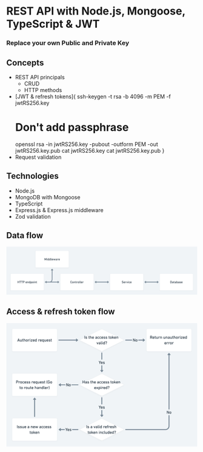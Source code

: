 # REST API with Node.js, Mongoose, TypeScript & JWT

### Replace your own Public and Private Key

## Concepts

- REST API principals
  - CRUD
  - HTTP methods
- [JWT & refresh tokens]{
  ssh-keygen -t rsa -b 4096 -m PEM -f jwtRS256.key
  # Don't add passphrase
  openssl rsa -in jwtRS256.key -pubout -outform PEM -out jwtRS256.key.pub
  cat jwtRS256.key
  cat jwtRS256.key.pub
  }
- Request validation

## Technologies

- Node.js
- MongoDB with Mongoose
- TypeScript
- Express.js & Express.js middleware
- Zod validation

## Data flow

![](./diagrams/data-flow.png)

## Access & refresh token flow

![](./diagrams/refresh-token-flow.png)
